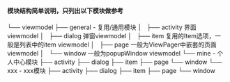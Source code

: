 #### 模块结构简单说明，只列出以下模块做参考
└── viewmodel
    ├── general - 复用/通用模块
    │   ├── activity   界面viewmodel
    │   ├── dialog  弹窗viewmodel
    │   ├── item 复用的Item选项，一般是列表中的item viewmodel
    │   ├── page 一般为ViewPager中嵌套的页面viewmodel
    │   └── window 一般为popupWindow viewmodel
    └── mine  -   个人中心模块
        ├── activity
        ├── dialog
        ├── item
        ├── page
        └── window
   └── xxx  -   xxx模块
        ├── activity
        ├── dialog
        ├── item
        ├── page
        └── window

